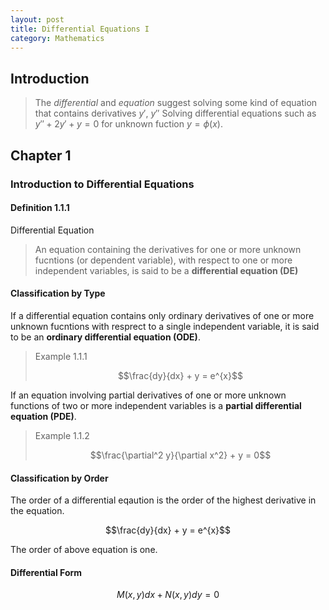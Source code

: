 ```yaml
---
layout: post
title: Differential Equations I
category: Mathematics
---
```


## Introduction
>The *differential* and *equation* suggest solving some kind of equation that contains derivatives $y'$, $y''$
> Solving differential equations such as $y'' + 2y' + y = 0$ for unknown fuction $y = \phi\left(x\right)$.

## Chapter 1

### Introduction to Differential Equations

#### Definition 1.1.1
Differential Equation
>An equation containing the derivatives for one or more unknown fucntions (or dependent variable), with respect to one or more independent variables, is said to be a **differential equation (DE)**


#### Classification by Type
If a differential equation contains only ordinary derivatives of one or more unknown fucntions with resprect to a single independent variable, it is said to be an **ordinary differential equation (ODE)**.
> Example 1.1.1
> 
> $$\frac{dy}{dx} + y = e^{x}$$


If an equation involving partial derivatives of one or more unknown functions of two or more independent variables is a **partial differential equation (PDE)**.
> Example 1.1.2
> 
> $$\frac{\partial^2 y}{\partial x^2} + y = 0$$

#### Classification by Order
The order of a differential eqaution is the order of the highest derivative in the equation.

$$\frac{dy}{dx} + y = e^{x}$$

The order of above equation is one.

#### Differential Form

$$M(x,y)dx + N(x,y)dy = 0$$


